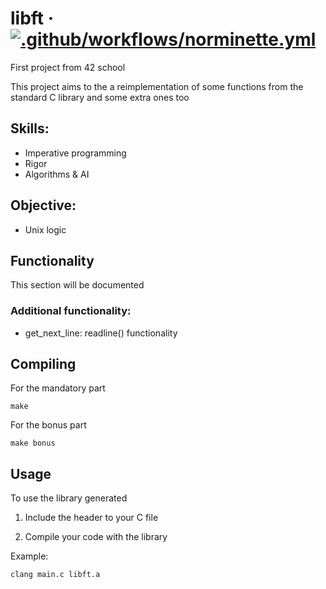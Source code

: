 # libft &middot; [![.github/workflows/norminette.yml](https://github.com/EnriqueSLeeK/libft/actions/workflows/norminette.yml/badge.svg)](https://github.com/EnriqueSLeeK/libft/actions/workflows/norminette.yml)
First project from 42 school

This project aims to the a reimplementation of some functions from the standard C library and some extra ones too

## Skills:
- Imperative programming
- Rigor
- Algorithms & AI

## Objective:
- Unix logic 

## Functionality
This section will be documented

### Additional functionality:
* get\_next\_line: readline() functionality

## Compiling
For the mandatory part
```
make
```
For the bonus part
```
make bonus
```

## Usage
To use the library generated
1. Include the header to your C file

2. Compile your code with the library

Example:
```
clang main.c libft.a
```
